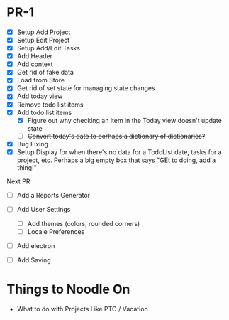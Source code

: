 # PR-1

- [x] Setup Add Project
- [x] Setup Edit Project
- [x] Setup Add/Edit Tasks
- [x] Add Header
- [x] Add context
- [x] Get rid of fake data
- [x] Load from Store
- [x] Get rid of set state for managing state changes
- [x] Add today view
- [x] Remove todo list items
- [x] Add todo list items
    - [x] Figure out why checking an item in the Today view doesn't update state
    - [ ] ~~Convert today's date to perhaps a dictionary of dictionaries?~~
- [x] Bug Fixing
- [x] Setup Display for when there's no data for a TodoList date, tasks for a project, etc. Perhaps a big empty box that says "GEt to doing, add a thing!"

Next PR

- [ ] Add a Reports Generator
- [ ] Add User Settings
    - [ ] Add themes (colors, rounded corners)
    - [ ] Locale Preferences
- [ ] Add electron
- [ ] Add Saving 


# Things to Noodle On

- What to do with Projects Like PTO / Vacation